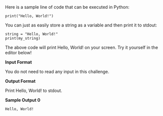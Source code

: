 Here is a sample line of code that can be executed in Python:

```
print("Hello, World!")
```

You can just as easily store a string as a variable and then print it to stdout:

```
string = "Hello, World!"
print(my_string)
```

The above code will print Hello, World! on your screen. Try it yourself in the editor below!

**Input Format**

You do not need to read any input in this challenge.

**Output Format**

Print Hello, World! to stdout.

**Sample Output 0**

```
Hello, World!
```
